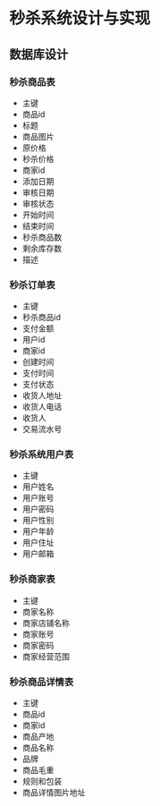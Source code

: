 # 秒杀系统设计与实现

## 数据库设计

### 秒杀商品表
- 主键
- 商品id
- 标题
- 商品图片
- 原价格
- 秒杀价格
- 商家id
- 添加日期
- 审核日期
- 审核状态
- 开始时间
- 结束时间
- 秒杀商品数
- 剩余库存数
- 描述

### 秒杀订单表
- 主键
- 秒杀商品id
- 支付金额
- 用户id
- 商家id
- 创建时间
- 支付时间
- 支付状态
- 收货人地址
- 收货人电话
- 收货人
- 交易流水号
 
 ### 秒杀系统用户表
 - 主键
 - 用户姓名
 - 用户账号
 - 用户密码
 - 用户性别
 - 用户年龄
 - 用户住址
 - 用户邮箱

 ### 秒杀商家表
 - 主键
 - 商家名称
 - 商家店铺名称
 - 商家账号
 - 商家密码
 - 商家经营范围

 ### 秒杀商品详情表
- 主键
- 商品id
- 商家id
- 商品产地
- 商品名称
- 品牌
- 商品毛重
- 规则和包装
- 商品详情图片地址